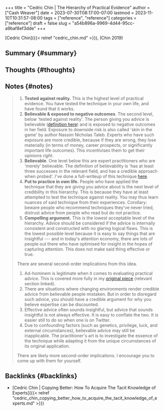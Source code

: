 +++
title = "Cedric Chin | The Hierarchy of Practical Evidence"
author = ["Cash Weaver"]
date = 2023-07-30T08:17:00-07:00
lastmod = 2023-11-10T10:31:57-08:00
tags = ["reference", "reference"]
categories = ["reference"]
draft = false
slug = "a54b896a-9969-4d44-95cc-a9baf8ef3dde"
+++

[Cedric Chin]({{< relref "cedric_chin.md" >}}), (Chin 2019)


## Summary {#summary}


## Thoughts {#thoughts}


## Notes {#notes}

> 1.  **Tested against reality.** This is the highest level of practical evidence. You have tested the technique in your own life, and have found that it works.
> 2.  **Believable &amp; exposed to negative outcomes**. The second level, below 'tested against reality'. The person giving you advice is believable ([definition here](https://commoncog.com/believability/)) and is exposed to negative outcomes in her field. Exposure to downside risk is also called 'skin in the game' by author Nassim Nicholas Taleb. Experts who have such exposure are more credible, because if they are wrong, they lose materially (in terms of money, career prospects, or significantly important life outcomes). This incentivises them to get their opinions _right_.
> 3.  **Believable**. One level below this are expert practitioners who are 'merely' believable. The definition of believability is 'has at least three successes in the relevant field, and has a credible approach when probed'. I've done a full-writeup of this technique [here](https://commoncog.com/believability/).
> 4.  **Put to practice in own life.** People who have applied the technique that they are giving you advice about is the next level of credibility in this hierarchy. This is because they have at least attempted to test the technique against reality. You may thus learn nuances of said technique from their experiences. Corollary: beware people who recommend techniques they've never tried, distrust advice from people who read but do not practice.
> 5.  **Compelling argument.** This is the lowest acceptable level of the hierarchy. Advice should be considered if the advice is internally consistent and constructed with no glaring logical flaws. This is the lowest possible level because it is easy to say things that are insightful --- and in today's attention economy, there are lots of people out there who have optimised for insight in the hopes of capturing attention. This does not make said thing effective or true.
>
> There are several second-order implications from this idea.
>
> 1.  Ad-hominem is legitimate when it comes to evaluating practical advice. This is covered more fully in my [original piece](https://commoncog.com/putting-mental-models-to-practice-part-6-a-personal-epistemology-of-practice/#evaluating-anecdata) (relevant section linked).
> 2.  There are situations where changing environments render credible advice from believable people mistaken. But in order to disregard such advice, you should have a credible argument for why you believe expertise can be discounted.
> 3.  Effective advice often sounds insightful, but advice that sounds insightful is not always effective. It is easy to conflate the two. It is easier still to do so when one is on Twitter.
> 4.  Due to confounding factors (such as genetics, privilege, luck, and external circumstances), believable advice may still be inapplicable. The practitioner's art is to investigate the essence of the technique while adapting it from the unique circumstances of its original application.
>
> There are likely more second-order implications. I encourage you to come up with them for yourself.


## Backlinks {#backlinks}

-   [Cedric Chin | Copying Better: How To Acquire The Tacit Knowledge of Experts]({{< relref "cedric_chin_copying_better_how_to_acquire_the_tacit_knowledge_of_experts.md" >}})
